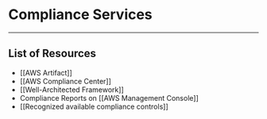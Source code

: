 # Compliance Services
----------

## List of Resources
- [[AWS Artifact]]
- [[AWS Compliance Center]]
- [[Well-Architected Framework]]
- Compliance Reports on [[AWS Management Console]]
- [[Recognized available compliance controls]]